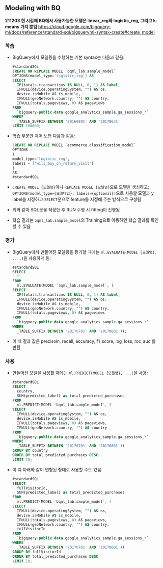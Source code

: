 ## Modeling with BQ

**211203 현 시점에 BQ에서 사용가능한 모델은 linear_reg와 logistic_reg, 그리고 k-means 가지 뿐임**
https://cloud.google.com/bigquery-ml/docs/reference/standard-sql/bigqueryml-syntax-create#create_model

### 학습

- BigQuery에서 모델링을 수행하는 기본 syntax는 다음과 같음:

  ```sql
  #standardSQL
  CREATE OR REPLACE MODEL `bqml_lab.sample_model`
  OPTIONS(model_type='logistic_reg') AS
  SELECT
    IF(totals.transactions IS NULL, 0, 1) AS label,
    IFNULL(device.operatingSystem, "") AS os,
    device.isMobile AS is_mobile,
    IFNULL(geoNetwork.country, "") AS country,
    IFNULL(totals.pageviews, 0) AS pageviews
  FROM
    `bigquery-public-data.google_analytics_sample.ga_sessions_*`
  WHERE
    _TABLE_SUFFIX BETWEEN '20160801' AND '20170631'
  LIMIT 100000;
  ```
- 학습 부분만 떼어 보면 다음과 같음:
  ```sql
  CREATE OR REPLACE MODEL `ecommerce.classification_model`
  OPTIONS
  (
  model_type='logistic_reg',
  labels = ['will_buy_on_return_visit']
  )
  AS
  #standardSQL
  ```
  
- `CREATE MODEL {모델명}`이나 `REPLACE MODEL {모델명}`으로 모델을 생성하고;
  `OPTIONS(model_type={모델타입}, labels={optional})`으로 사용할 모델과 y label을 지정하고
  `SELECT`문으로 feature를 지정해 주는 방식으로 구성됨

-  위와 같이 SQL문을 작성한 후 RUN 수행 시 fitting이 진행됨

-  학습 결과는 `bqml_lab.sample_model`의 Training으로 이동하면 학습 결과를 확인할 수 있음



### 평가

- BigQuery에서 만들어진 모델링을 평가할 때에는 `ml.EVALUATE(MODEL {모델명}, ....)`을 사용하게 됨:

  ```sql
  #standardSQL
  SELECT
    *
  FROM
    ml.EVALUATE(MODEL `bqml_lab.sample_model`, (
  SELECT
    IF(totals.transactions IS NULL, 0, 1) AS label,
    IFNULL(device.operatingSystem, "") AS os,
    device.isMobile AS is_mobile,
    IFNULL(geoNetwork.country, "") AS country,
    IFNULL(totals.pageviews, 0) AS pageviews
  FROM
    `bigquery-public-data.google_analytics_sample.ga_sessions_*`
  WHERE
    _TABLE_SUFFIX BETWEEN '20170701' AND '20170801'));
  ```

  

- 이 때 결과 값은 precisoin, recall, accuracy, f1_score, log_loss, roc_auc 를 반환



### 사용

- 만들어진 모델을 사용할 때에는 `ml.PREDICT(MODEL {모델명}, ...)`을 사용:

  ```sql
  #standardSQL
  SELECT
    country,
    SUM(predicted_label) as total_predicted_purchases
  FROM
    ml.PREDICT(MODEL `bqml_lab.sample_model`, (
  SELECT
    IFNULL(device.operatingSystem, "") AS os,
    device.isMobile AS is_mobile,
    IFNULL(totals.pageviews, 0) AS pageviews,
    IFNULL(geoNetwork.country, "") AS country
  FROM
    `bigquery-public-data.google_analytics_sample.ga_sessions_*`
  WHERE
    _TABLE_SUFFIX BETWEEN '20170701' AND '20170801'))
  GROUP BY country
  ORDER BY total_predicted_purchases DESC
  LIMIT 10;
  ```

- 이 떄 아래와 같이 변형된 형태로 사용할 수도 있음:

  ```sql
  #standardSQL
  SELECT
    fullVisitorId,
    SUM(predicted_label) as total_predicted_purchases
  FROM
    ml.PREDICT(MODEL `bqml_lab.sample_model`, (
  SELECT
    IFNULL(device.operatingSystem, "") AS os,
    device.isMobile AS is_mobile,
    IFNULL(totals.pageviews, 0) AS pageviews,
    IFNULL(geoNetwork.country, "") AS country,
    fullVisitorId
  FROM
    `bigquery-public-data.google_analytics_sample.ga_sessions_*`
  WHERE
    _TABLE_SUFFIX BETWEEN '20170701' AND '20170801'))
  GROUP BY fullVisitorId
  ORDER BY total_predicted_purchases DESC
  LIMIT 10;
  ```

  
